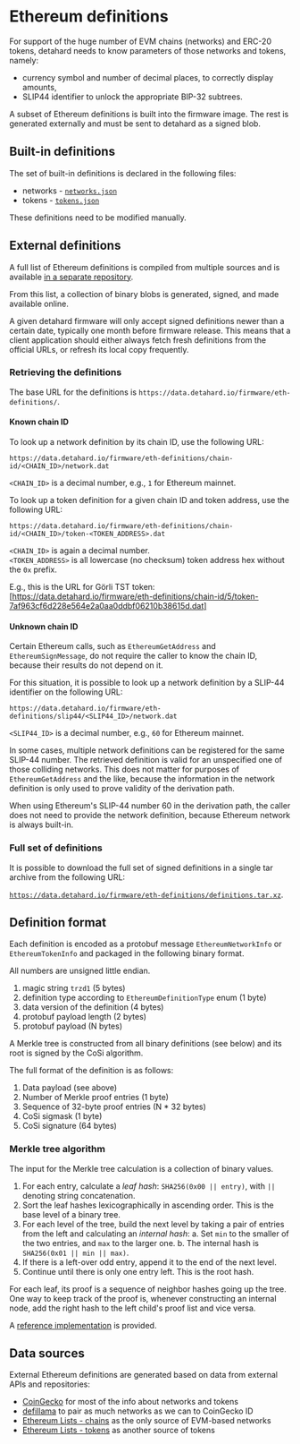 # Ethereum definitions

For support of the huge number of EVM chains (networks) and ERC-20 tokens, detahard needs
to know parameters of those networks and tokens, namely:

* currency symbol and number of decimal places, to correctly display amounts,
* SLIP44 identifier to unlock the appropriate BIP-32 subtrees.

A subset of Ethereum definitions is built into the firmware image. The rest is generated
externally and must be sent to detahard as a signed blob.

## Built-in definitions

The set of built-in definitions is declared in the following files:
* networks - [`networks.json`](https://github.com/detahard/detahard-firmware/blob/master/common/defs/ethereum/networks.json)
* tokens - [`tokens.json`](https://github.com/detahard/detahard-firmware/blob/master/common/defs/ethereum/tokens.json)

These definitions need to be modified manually.

## External definitions

A full list of Ethereum definitions is compiled from multiple sources and is available
[in a separate repository](https://github.com/detahard/definitions).

From this list, a collection of binary blobs is generated, signed, and made available
online.

A given detahard firmware will only accept signed definitions newer than a certain date,
typically one month before firmware release. This means that a client application should
either always fetch fresh definitions from the official URLs, or refresh its local copy
frequently.

### Retrieving the definitions

The base URL for the definitions is `https://data.detahard.io/firmware/eth-definitions/`.

#### Known chain ID

To look up a network definition by its chain ID, use the following URL:

`https://data.detahard.io/firmware/eth-definitions/chain-id/<CHAIN_ID>/network.dat`

`<CHAIN_ID>` is a decimal number, e.g., `1` for Ethereum mainnet.

To look up a token definition for a given chain ID and token address, use the following URL:

`https://data.detahard.io/firmware/eth-definitions/chain-id/<CHAIN_ID>/token-<TOKEN_ADDRESS>.dat`

`<CHAIN_ID>` is again a decimal number.<br>
`<TOKEN_ADDRESS>` is all lowercase (no checksum) token address hex without the `0x` prefix.

E.g., this is the URL for Görli TST token:
[https://data.detahard.io/firmware/eth-definitions/chain-id/5/token-7af963cf6d228e564e2a0aa0ddbf06210b38615d.dat]


#### Unknown chain ID

Certain Ethereum calls, such as `EthereumGetAddress` and `EthereumSignMessage`, do not
require the caller to know the chain ID, because their results do not depend on it.

For this situation, it is possible to look up a network definition by a SLIP-44
identifier on the following URL:

`https://data.detahard.io/firmware/eth-definitions/slip44/<SLIP44_ID>/network.dat`

`<SLIP44_ID>` is a decimal number, e.g., `60` for Ethereum mainnet.

In some cases, multiple network definitions can be registered for the same SLIP-44
number. The retrieved definition is valid for an unspecified one of those colliding
networks. This does not matter for purposes of `EthereumGetAddress` and the like,
because the information in the network definition is only used to prove validity of the
derivation path.

When using Ethereum's SLIP-44 number 60 in the derivation path, the caller does not need
to provide the network definition, because Ethereum network is always built-in.

### Full set of definitions

It is possible to download the full set of signed definitions in a single tar archive
from the following URL:

[`https://data.detahard.io/firmware/eth-definitions/definitions.tar.xz`](https://data.detahard.io/firmware/eth-definitions/definitions.tar.xz).

## Definition format

Each definition is encoded as a protobuf message `EthereumNetworkInfo` or
`EthereumTokenInfo` and packaged in the following binary format.

All numbers are unsigned little endian.

1. magic string `trzd1` (5 bytes)
2. definition type according to `EthereumDefinitionType` enum (1 byte)
3. data version of the definition (4 bytes)
4. protobuf payload length (2 bytes)
5. protobuf payload (N bytes)

A Merkle tree is constructed from all binary definitions (see below) and its root is
signed by the CoSi algorithm.

The full format of the definition is as follows:

1. Data payload (see above)
2. Number of Merkle proof entries (1 byte)
3. Sequence of 32-byte proof entries (N * 32 bytes)
4. CoSi sigmask (1 byte)
5. CoSi signature (64 bytes)

### Merkle tree algorithm

The input for the Merkle tree calculation is a collection of binary values.

1. For each entry, calculate a _leaf hash_: `SHA256(0x00 || entry)`, with `||` denoting
   string concatenation.
2. Sort the leaf hashes lexicographically in ascending order. This is the base level of
   a binary tree.
3. For each level of the tree, build the next level by taking a pair of entries from the
   left and calculating an _internal hash_:
   a. Set `min` to the smaller of the two entries, and `max` to the larger one.
   b. The internal hash is `SHA256(0x01 || min || max)`.
4. If there is a left-over odd entry, append it to the end of the next level.
5. Continue until there is only one entry left. This is the root hash.

For each leaf, its proof is a sequence of neighbor hashes going up the tree. One way to
keep track of the proof is, whenever constructing an internal node, add the right hash
to the left child's proof list and vice versa.

A [reference implementation](https://github.com/detahard/detahard-firmware/blob/master/python/src/detahardlib/merkle_tree.py) is provided.

## Data sources

External Ethereum definitions are generated based on data from external APIs and repositories:

* [CoinGecko](https://www.coingecko.com/) for most of the info about networks and tokens
* [defillama](https://defillama.com/) to pair as much networks as we can to CoinGecko ID
* [Ethereum Lists - chains](https://github.com/ethereum-lists/chains) as the only source of EVM-based networks
* [Ethereum Lists - tokens](https://github.com/ethereum-lists/tokens) as another source of tokens
